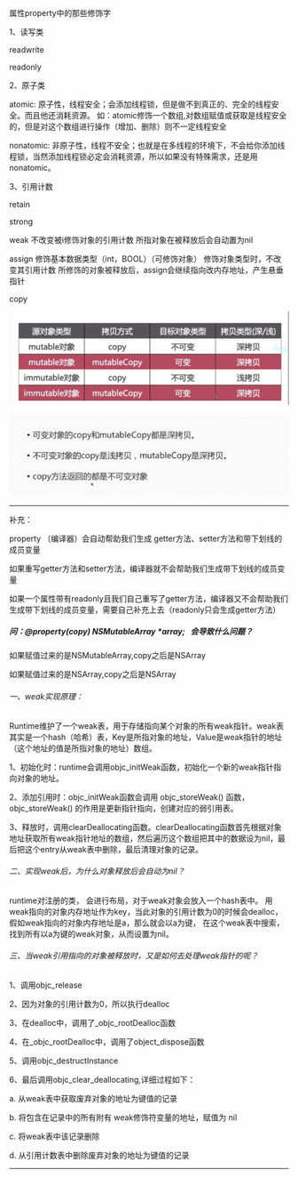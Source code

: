 属性property中的那些修饰字

1、读写类

readwrite

readonly

2、原子类

atomic: 原子性，线程安全；会添加线程锁，但是做不到真正的、完全的线程安全。而且他还消耗资源。
如：atomic修饰一个数组,对数组赋值或获取是线程安全的，但是对这个数组进行操作（增加、删除）则不一定线程安全

nonatomic:    非原子性，线程不安全；也就是在多线程的环境下，不会给你添加线程锁，当然添加线程锁必定会消耗资源，所以如果没有特殊需求，还是用nonatomic。

3、引用计数

retain

strong 

weak
    不改变被i修饰对象的引用计数
    所指对象在被释放后会自动置为nil

assign
    修饰基本数据类型（int，BOOL）（可修饰对象）
    修饰对象类型时，不改变其引用计数
    所修饰的对象被释放后，assign会继续指向改内存地址，产生悬垂指针

copy

![](copy1.png)

![](copy2.png)

---

补充：

property （编译器）会自动帮助我们生成 getter方法、setter方法和带下划线的成员变量

如果重写getter方法和setter方法，编译器就不会帮助我们生成带下划线的成员变量

如果一个属性带有readonly且我们自己重写了getter方法，编译器又不会帮助我们生成带下划线的成员变量，需要自己补充上去（readonly只会生成getter方法）



##### 问：@property(copy) NSMutableArray *array;   会导致什么问题？

如果赋值过来的是NSMutableArray,copy之后是NSArray

 如果赋值过来的是NSArray,copy之后是NSArray





###### 一、weak实现原理：

Runtime维护了一个weak表，用于存储指向某个对象的所有weak指针。weak表其实是一个hash（哈希）表，Key是所指对象的地址，Value是weak指针的地址（这个地址的值是所指对象的地址）数组。

1、初始化时：runtime会调用objc_initWeak函数，初始化一个新的weak指针指向对象的地址。

2、添加引用时：objc_initWeak函数会调用 objc_storeWeak() 函数， objc_storeWeak() 的作用是更新指针指向，创建对应的弱引用表。

3、释放时，调用clearDeallocating函数。clearDeallocating函数首先根据对象地址获取所有weak指针地址的数组，然后遍历这个数组把其中的数据设为nil，最后把这个entry从weak表中删除，最后清理对象的记录。



###### 二、实现weak后，为什么对象释放后会自动为nil？

runtime对注册的类， 会进行布局，对于weak对象会放入一个hash表中。 用weak指向的对象内存地址作为key，当此对象的引用计数为0的时候会dealloc，假如weak指向的对象内存地址是a，那么就会以a为键， 在这个weak表中搜索，找到所有以a为键的weak对象，从而设置为nil。



###### 三、当weak引用指向的对象被释放时，又是如何去处理weak指针的呢？

1、调用objc_release

2、因为对象的引用计数为0，所以执行dealloc

3、在dealloc中，调用了_objc_rootDealloc函数

4、在_objc_rootDealloc中，调用了object_dispose函数

5、调用objc_destructInstance

6、最后调用objc_clear_deallocating,详细过程如下：

a. 从weak表中获取废弃对象的地址为键值的记录

b. 将包含在记录中的所有附有 weak修饰符变量的地址，赋值为 nil

c. 将weak表中该记录删除

d. 从引用计数表中删除废弃对象的地址为键值的记录

---
